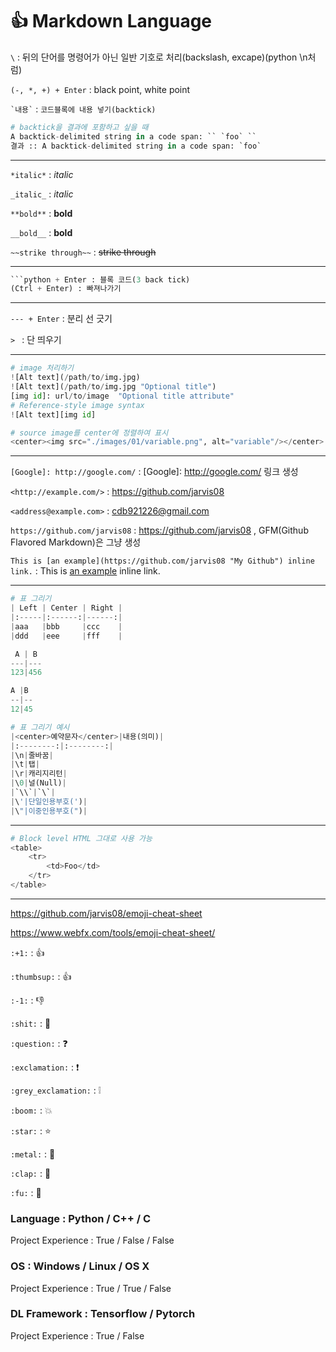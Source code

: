 # :+1: Markdown Language

`\` : 뒤의 단어를 명령어가 아닌 일반 기호로 처리(backslash, excape)(python \n처럼)

`(-, *, +) + Enter` : black point, white point

``` `내용` ``` : `코드블록에 내용 넣기(backtick)`

```python
# backtick을 결과에 포함하고 싶을 때
A backtick-delimited string in a code span: `` `foo` ``
결과 :: A backtick-delimited string in a code span: `foo`
```

---

`*italic*` : *italic*

`_italic_` : _italic_

`**bold**` : **bold**

`__bold__` : __bold__

`~~strike through~~` : ~~strike through~~

---

```PYTHON
​```python + Enter : 블록 코드(3 back tick)
(Ctrl + Enter) : 빠져나가기
```

---

`--- + Enter` : 분리 선 긋기

`> ` : 단 띄우기

---

```python
# image 처리하기
![Alt text](/path/to/img.jpg)
![Alt text](/path/to/img.jpg "Optional title")
[img id]: url/to/image  "Optional title attribute"
# Reference-style image syntax
![Alt text][img id]
```

```python
# source image를 center에 정렬하여 표시
<center><img src="./images/01/variable.png", alt="variable"/></center>
```

---

`[Google]: http://google.com/` : [Google]: http://google.com/ 링크 생성

`<http://example.com/>` : <https://github.com/jarvis08>

`<address@example.com>` : <cdb921226@gmail.com>

`https://github.com/jarvis08` : https://github.com/jarvis08 , GFM(Github Flavored Markdown)은 그냥 생성

`This is [an example](https://github.com/jarvis08 "My Github") inline link.` : This is [an example](https://github.com/jarvis08 "My Github") inline link.

---

```python
# 표 그리기
| Left | Center | Right |
|:-----|:------:|------:|
|aaa   |bbb     |ccc    |
|ddd   |eee     |fff    |

 A | B 
---|---
123|456

A |B 
--|--
12|45

# 표 그리기 예시
|<center>예약문자</center>|내용(의미)|
|:--------:|:--------:|
|\n|줄바꿈|
|\t|탭|
|\r|캐리지리턴|
|\0|널(Null)|
|`\\`|`\`|
|\'|단일인용부호(')|
|\"|이중인용부호(")|
```

---

```python
# Block level HTML 그대로 사용 가능
<table>
    <tr>
        <td>Foo</td>
    </tr>
</table>
```

---

https://github.com/jarvis08/emoji-cheat-sheet

https://www.webfx.com/tools/emoji-cheat-sheet/

`:+1:` : :+1:

`:thumbsup:` : :thumbsup:

`:-1:` : :-1:

`:shit:` : :shit:

`:question:` : :question:

`:exclamation:` : :exclamation:

`:grey_exclamation:` : :grey_exclamation:

`:boom:` : :boom:

`:star:` : :star:

`:metal:` : :metal:

`:clap:` : :clap:

`:fu:` : :fu:

### Language :	Python	/	C++	/	C

Project Experience :	True	/	False	/	False

### OS :	Windows	/	Linux	/	OS X

Project Experience :	True	/	True	/	False

### DL Framework :	Tensorflow	/	Pytorch

Project Experience :	True	/	False